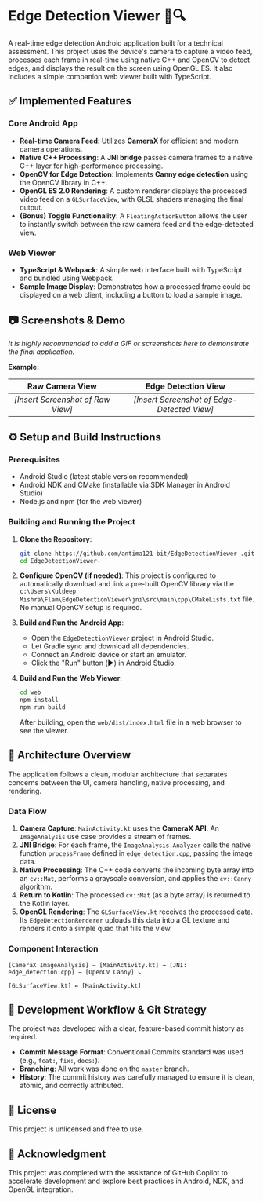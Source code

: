 # Edge Detection Viewer 📱🔍

A real-time edge detection Android application built for a technical assessment. This project uses the device's camera to capture a video feed, processes each frame in real-time using native C++ and OpenCV to detect edges, and displays the result on the screen using OpenGL ES. It also includes a simple companion web viewer built with TypeScript.

## ✅ Implemented Features

### Core Android App
- **Real-time Camera Feed**: Utilizes **CameraX** for efficient and modern camera operations.
- **Native C++ Processing**: A **JNI bridge** passes camera frames to a native C++ layer for high-performance processing.
- **OpenCV for Edge Detection**: Implements **Canny edge detection** using the OpenCV library in C++.
- **OpenGL ES 2.0 Rendering**: A custom renderer displays the processed video feed on a `GLSurfaceView`, with GLSL shaders managing the final output.
- **(Bonus) Toggle Functionality**: A `FloatingActionButton` allows the user to instantly switch between the raw camera feed and the edge-detected view.

### Web Viewer
- **TypeScript & Webpack**: A simple web interface built with TypeScript and bundled using Webpack.
- **Sample Image Display**: Demonstrates how a processed frame could be displayed on a web client, including a button to load a sample image.

## 📷 Screenshots & Demo

*It is highly recommended to add a GIF or screenshots here to demonstrate the final application.*

**Example:**

| Raw Camera View | Edge Detection View |
| :---: | :---: |
| *[Insert Screenshot of Raw View]* | *[Insert Screenshot of Edge-Detected View]* |

## ⚙️ Setup and Build Instructions

### Prerequisites
- Android Studio (latest stable version recommended)
- Android NDK and CMake (installable via SDK Manager in Android Studio)
- Node.js and npm (for the web viewer)

### Building and Running the Project

1.  **Clone the Repository**:
    ```bash
    git clone https://github.com/antima121-bit/EdgeDetectionViewer-.git
    cd EdgeDetectionViewer-
    ```

2.  **Configure OpenCV (if needed)**:
    This project is configured to automatically download and link a pre-built OpenCV library via the `c:\Users\Kuldeep Mishra\Flam\EdgeDetectionViewer\jni\src\main\cpp\CMakeLists.txt` file. No manual OpenCV setup is required.

3.  **Build and Run the Android App**:
    - Open the `EdgeDetectionViewer` project in Android Studio.
    - Let Gradle sync and download all dependencies.
    - Connect an Android device or start an emulator.
    - Click the "Run" button (▶️) in Android Studio.

4.  **Build and Run the Web Viewer**:
    ```bash
    cd web
    npm install
    npm run build
    ```
    After building, open the `web/dist/index.html` file in a web browser to see the viewer.

## 🧠 Architecture Overview

The application follows a clean, modular architecture that separates concerns between the UI, camera handling, native processing, and rendering.

### Data Flow
1.  **Camera Capture**: `MainActivity.kt` uses the **CameraX API**. An `ImageAnalysis` use case provides a stream of frames.
2.  **JNI Bridge**: For each frame, the `ImageAnalysis.Analyzer` calls the native function `processFrame` defined in `edge_detection.cpp`, passing the image data.
3.  **Native Processing**: The C++ code converts the incoming byte array into an `cv::Mat`, performs a grayscale conversion, and applies the `cv::Canny` algorithm.
4.  **Return to Kotlin**: The processed `cv::Mat` (as a byte array) is returned to the Kotlin layer.
5.  **OpenGL Rendering**: The `GLSurfaceView.kt` receives the processed data. Its `EdgeDetectionRenderer` uploads this data into a GL texture and renders it onto a simple quad that fills the view.

### Component Interaction
```
[CameraX ImageAnalysis] → [MainActivity.kt] → [JNI: edge_detection.cpp] → [OpenCV Canny] ↘
                                                                                     [GLSurfaceView.kt] ← [MainActivity.kt]
```

## 🔄 Development Workflow & Git Strategy

The project was developed with a clear, feature-based commit history as required.

- **Commit Message Format**: Conventional Commits standard was used (e.g., `feat:`, `fix:`, `docs:`).
- **Branching**: All work was done on the `master` branch.
- **History**: The commit history was carefully managed to ensure it is clean, atomic, and correctly attributed.

## 📝 License

This project is unlicensed and free to use.

## 🤝 Acknowledgment

This project was completed with the assistance of GitHub Copilot to accelerate development and explore best practices in Android, NDK, and OpenGL integration.